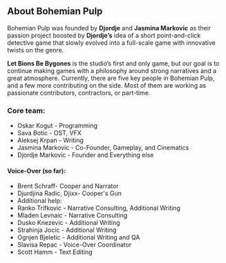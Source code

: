 ## About Bohemian Pulp
Bohemian Pulp was founded by **Djordje** and **Jasmina Markovic** as their passion project boosted by **Djordje’s** idea of a short point-and-click detective game that slowly evolved into a full-scale game with innovative twists on the genre.

**Let Bions Be Bygones** is the studio’s first and only game, but our goal is to continue making games with a philosophy around strong narratives and a great atmosphere.
Currently, there are five key people in Bohemian Pulp, and a few more contributing on the side. Most of them are working as passionate contributors, contractors, or part-time.

### Core team:
* Oskar Kogut - Programming
* Sava Botic - OST, VFX
* Aleksej Krpan - Writing
* Jasmina Markovic - Co-Founder, Gameplay, and Cinematics
* Djordje Markovic - Founder and Everything else
#### Voice-Over (so far):
* Brent Schraff- Cooper and Narrator
* Djurdjina Radic, Djixx- Cooper's Gun
* Additional help:
* Ranko Trifkovic - Narrative Consulting, Additional Writing
* Mladen Levnaic - Narrative Consulting
* Dusko Knezevic - Additional Writing
* Strahinja Jocic - Additional Writing
* Ognjen Bjeletic - Additional Writing and QA
* Slavisa Repac - Voice-Over Coordinator
* Scott Hamm - Text Editing
